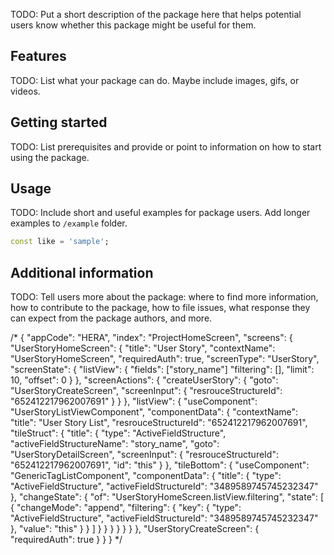 <!--
This README describes the package. If you publish this package to pub.dev,
this README's contents appear on the landing page for your package.

For information about how to write a good package README, see the guide for
[writing package pages](https://dart.dev/guides/libraries/writing-package-pages).

For general information about developing packages, see the Dart guide for
[creating packages](https://dart.dev/guides/libraries/create-library-packages)
and the Flutter guide for
[developing packages and plugins](https://flutter.dev/developing-packages).
-->

TODO: Put a short description of the package here that helps potential users
know whether this package might be useful for them.

## Features

TODO: List what your package can do. Maybe include images, gifs, or videos.

## Getting started

TODO: List prerequisites and provide or point to information on how to
start using the package.

## Usage

TODO: Include short and useful examples for package users. Add longer examples
to `/example` folder.

```dart
const like = 'sample';
```

## Additional information

TODO: Tell users more about the package: where to find more information, how to
contribute to the package, how to file issues, what response they can expect
from the package authors, and more.

/*
{
  "appCode": "HERA",
  "index": "ProjectHomeScreen",
  "screens": {
    "UserStoryHomeScreen": {
      "title": "User Story",
      "contextName": "UserStoryHomeScreen",
      "requiredAuth": true,
      "screenType": "UserStory",
      "screenState": {
        "listView": {
          "fields": ["story_name"]
          "filtering": [],
          "limit": 10,
          "offset": 0
        }
      },
      "screenActions": {
          "createUserStory": {
              "goto": "UserStoryCreateScreen",
              "screenInput": {
                  "resrouceStructureId": "652412217962007691"
              }
          }
      },
      "listView": {
          "useComponent": "UserStoryListViewComponent",
          "componentData": {
            "contextName": 
            "title": "User Story List",
            "resrouceStructureId": "652412217962007691",
            "tileStruct": {
                "title": {
                  "type": "ActiveFieldStructure",
                  "activeFieldStructureName": "story_name",
                    "goto": "UserStoryDetailScreen",
                    "screenInput": {
                        "resrouceStructureId": "652412217962007691",
                        "id": "this"
                    }
                },
                "tileBottom": {
                    "useComponent": "GenericTagListComponent",
                    "componentData": {
                        "title": {
                            "type": "ActiveFieldStructure",
                            "activeFieldStructureId": "3489589745745232347"
                        },
                        "changeState": {
                          "of": "UserStoryHomeScreen.listView.filtering",
                          "state": [
                            {
                              "changeMode": "append",
                              "filtering": {
                                "key": {
                                    "type": "ActiveFieldStructure",
                                    "activeFieldStructureId": "3489589745745232347"
                                },
                                "value": "this"
                              }
                            }
                          ]
                        }
                    }
              }
          }
        }
      }
    },
    "UserStoryCreateScreen": {
      "requiredAuth": true
    }
  }
}
*/